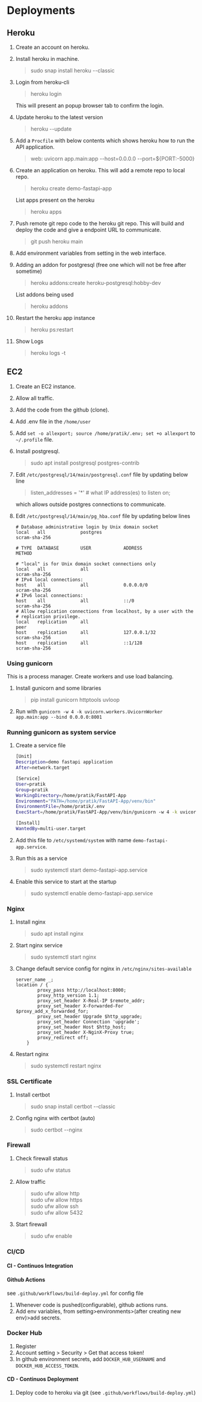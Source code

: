 # Deployments

## Heroku

1. Create an account on heroku.
2. Install heroku in machine.
    > sudo snap install heroku --classic
3. Login from heroku-cli

    > heroku login

    This will present an popup browser tab to confirm the login.

4. Update heroku to the latest version
    > heroku --update
5. Add a `Procfile` with below contents which shows heroku how to run the API application.

    > web: uvicorn app.main:app --host=0.0.0.0 --port=${PORT:-5000}

6. Create an application on heroku. This will add a remote repo to local repo.

    > heroku create demo-fastapi-app<br>

    List apps present on the heroku

    > heroku apps

7. Push remote git repo code to the heroku git repo. This will build and deploy the code and give a endpoint URL to communicate.
    > git push heroku main
8. Add environment variables from setting in the web interface.
9. Adding an addon for postgresql (free one which will not be free after sometime)

    > heroku addons:create heroku-postgresql:hobby-dev

    List addons being used

    > heroku addons

10. Restart the heroku app instance

    > heroku ps:restart

11. Show Logs
    > heroku logs -t

## EC2

1. Create an EC2 instance.
2. Allow all traffic.
3. Add the code from the github (clone).
4. Add .env file in the `/home/user`
5. Add `set -o allexport; source /home/pratik/.env; set +o allexport` to `~/.profile` file.
6. Install postgresql.
    > sudo apt install postgresql postgres-contrib
7. Edit `/etc/postgresql/14/main/postgresql.conf` file by updating below line

    > listen_addresses = '\*' # what IP address(es) to listen on;

    which allows outside postgres connections to communicate.

8. Edit `/etc/postgresql/14/main/pg_hba.conf` file by updating below lines

    ```none
    # Database administrative login by Unix domain socket
    local   all             postgres                                scram-sha-256

    # TYPE  DATABASE        USER            ADDRESS                 METHOD

    # "local" is for Unix domain socket connections only
    local   all             all                                     scram-sha-256
    # IPv4 local connections:
    host    all             all             0.0.0.0/0               scram-sha-256
    # IPv6 local connections:
    host    all             all             ::/0                    scram-sha-256
    # Allow replication connections from localhost, by a user with the
    # replication privilege.
    local   replication     all                                     peer
    host    replication     all             127.0.0.1/32            scram-sha-256
    host    replication     all             ::1/128                 scram-sha-256
    ```

### Using gunicorn

This is a process manager. Create workers and use load balancing.

1. Install gunicorn and some libraries
    > pip install gunicorn httptools uvloop
2. Run with `gunicorn -w 4 -k uvicorn.workers.UvicornWorker app.main:app --bind 0.0.0.0:8001`

### Running gunicorn as system service

1. Create a service file

    ```bash
    [Unit]
    Description=demo fastapi application
    After=network.target

    [Service]
    User=pratik
    Group=pratik
    WorkingDirectory=/home/pratik/FastAPI-App
    Environment="PATH=/home/pratik/FastAPI-App/venv/bin"
    EnvironmentFile=/home/pratik/.env
    ExecStart=/home/pratik/FastAPI-App/venv/bin/gunicorn -w 4 -k uvicorn.workers.UvicornWorker app.main:app --bind 0.0.0.0:8000

    [Install]
    WantedBy=multi-user.target
    ```

2. Add this file to `/etc/systemd/system` with name `demo-fastapi-app.service`.
3. Run this as a service
    > sudo systemctl start demo-fastapi-app.service
4. Enable this service to start at the startup
    > sudo systemctl enable demo-fastapi-app.service

### Nginx

1. Install nginx
    > sudo apt install nginx
2. Start nginx service
    > sudo systemctl start nginx
3. Change default service config for nginx in `/etc/nginx/sites-available`
    ```none
    server_name _;
    location / {
            proxy_pass http://localhost:8000;
            proxy_http_version 1.1;
            proxy_set_header X-Real-IP $remote_addr;
            proxy_set_header X-Forwarded-For $proxy_add_x_forwarded_for;
            proxy_set_header Upgrade $http_upgrade;
            proxy_set_header Connection 'upgrade';
            proxy_set_header Host $http_host;
            proxy_set_header X-NginX-Proxy true;
            proxy_redirect off;
        }
    ```
4. Restart nginx
    > sudo systemctl restart nginx

### SSL Certificate

1. Install certbot
    > sudo snap install certbot --classic
2. Config nginx with certbot (auto)
    > sudo certbot --nginx

### Firewall

1. Check firewall status
    > sudo ufw status
2. Allow traffic

    > sudo ufw allow http <br>
    > sudo ufw allow https <br>
    > sudo ufw allow ssh <br>
    > sudo ufw allow 5432 <br>

3. Start firewall
    > sudo ufw enable


### CI/CD

#### CI - Continuos Integration

#### Github Actions
see `.github/workflows/build-deploy.yml` for config file

1. Whenever code is pushed(configurable), github actions runs.
2. Add env variables, from setting>environments>(after creating new env)>add secrets.

### Docker Hub
1. Register
2. Account setting > Security > Get that access token!
3. In github environment secrets, add `DOCKER_HUB_USERNAME` and `DOCKER_HUB_ACCESS_TOKEN`.

#### CD - Continuos Deployment
1. Deploy code to heroku via git (see `.github/workflows/build-deploy.yml`)
